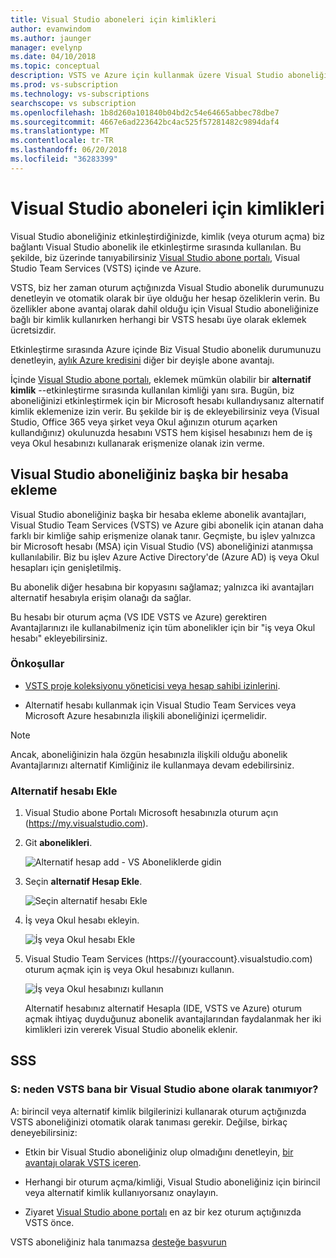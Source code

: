 ```yaml
---
title: Visual Studio aboneleri için kimlikleri
author: evanwindom
ms.author: jaunger
manager: evelynp
ms.date: 04/10/2018
ms.topic: conceptual
description: VSTS ve Azure için kullanmak üzere Visual Studio aboneliğiniz için alternatif bir kimlik ekleme
ms.prod: vs-subscription
ms.technology: vs-subscriptions
searchscope: vs subscription
ms.openlocfilehash: 1b8d260a101840b04bd2c54e64665abbec78dbe7
ms.sourcegitcommit: 4667e6ad223642bc4ac525f57281482c9894daf4
ms.translationtype: MT
ms.contentlocale: tr-TR
ms.lasthandoff: 06/20/2018
ms.locfileid: "36283399"
---
```

# <a name="identities-for-visual-studio-subscribers"></a>Visual Studio aboneleri için kimlikleri

Visual Studio aboneliğiniz etkinleştirdiğinizde, kimlik (veya oturum açma) biz bağlantı Visual Studio abonelik ile etkinleştirme sırasında kullanılan. Bu şekilde, biz üzerinde tanıyabilirsiniz [Visual Studio abone portalı](https://my.visualstudio.com?wt.mc_id=o~msft~docs), Visual Studio Team Services (VSTS) içinde ve Azure.

VSTS, biz her zaman oturum açtığınızda Visual Studio abonelik durumunuzu denetleyin ve otomatik olarak bir üye olduğu her hesap özeliklerin verin.
Bu özellikler abone avantaj olarak dahil olduğu için Visual Studio aboneliğinize bağlı bir kimlik kullanırken herhangi bir VSTS hesabı üye olarak eklemek ücretsizdir.

Etkinleştirme sırasında Azure içinde Biz Visual Studio abonelik durumunuzu denetleyin, [aylık Azure kredisini](https://azure.microsoft.com/pricing/member-offers/credit-for-visual-studio-subscribers/) diğer bir deyişle abone avantajı.

İçinde [Visual Studio abone portalı](https://my.visualstudio.com?wt.mc_id=o~msft~docs), eklemek mümkün olabilir bir **alternatif kimlik** --etkinleştirme sırasında kullanılan kimliği yanı sıra. Bugün, biz aboneliğinizi etkinleştirmek için bir Microsoft hesabı kullandıysanız alternatif kimlik eklemenize izin verir. Bu şekilde bir iş de ekleyebilirsiniz veya (Visual Studio, Office 365 veya şirket veya Okul ağınızın oturum açarken kullandığınız) okulunuzda hesabını VSTS hem kişisel hesabınızı hem de iş veya Okul hesabınızı kullanarak erişmenize olanak izin verme.

## <a name="add-an-alternate-account-to-your-visual-studio-subscription"></a>Visual Studio aboneliğiniz başka bir hesaba ekleme

Visual Studio aboneliğiniz başka bir hesaba ekleme abonelik avantajları, Visual Studio Team Services (VSTS) ve Azure gibi abonelik için atanan daha farklı bir kimliğe sahip erişmenize olanak tanır. Geçmişte, bu işlev yalnızca bir Microsoft hesabı (MSA) için Visual Studio (VS) aboneliğinizi atanmışsa kullanılabilir. Biz bu işlev Azure Active Directory'de (Azure AD) iş veya Okul hesapları için genişletilmiş.

Bu abonelik diğer hesabına bir kopyasını sağlamaz; yalnızca iki avantajları alternatif hesabıyla erişim olanağı da sağlar.

Bu hesabı bir oturum açma (VS IDE VSTS ve Azure) gerektiren Avantajlarınızı ile kullanabilmeniz için tüm abonelikler için bir "iş veya Okul hesabı" ekleyebilirsiniz.

### <a name="prerequisites"></a>Önkoşullar

* [VSTS proje koleksiyonu yöneticisi veya hesap sahibi izinlerini](https://docs.microsoft.com/en-us/vsts/accounts/faq-add-delete-users#find-owner).

* Alternatif hesabı kullanmak için Visual Studio Team Services veya Microsoft Azure hesabınızla ilişkili aboneliğinizi içermelidir.

> [!Note]
> Ancak, aboneliğinizin hala özgün hesabınızla ilişkili olduğu abonelik Avantajlarınızı alternatif Kimliğiniz ile kullanmaya devam edebilirsiniz.

### <a name="add-the-alternate-account"></a>Alternatif hesabı Ekle

1. Visual Studio abone Portalı Microsoft hesabınızla oturum açın (https://my.visualstudio.com).

2. Git **abonelikleri**.

   ![Alternatif hesap add - VS Aboneliklerde gidin](_img/vs-alternate-identity/my-vs-subscriptions.png)

3. Seçin **alternatif Hesap Ekle**.

   ![Seçin alternatif hesabı Ekle ](_img/vs-alternate-identity/choose-add-alternate-account.png)

4. İş veya Okul hesabı ekleyin.

   ![İş veya Okul hesabı Ekle](_img/vs-alternate-identity/enter-alternate-account-my-visual-studio-com-portal.png)

5. Visual Studio Team Services (https://{youraccount}.visualstudio.com) oturum açmak için iş veya Okul hesabınızı kullanın.

   ![İş veya Okul hesabınızı kullanın](_img/vs-alternate-identity/sign-in-with-alternate-account.png)

   Alternatif hesabınız alternatif Hesapla (IDE, VSTS ve Azure) oturum açmak ihtiyaç duyduğunuz abonelik avantajlarından faydalanmak her iki kimlikleri izin vererek Visual Studio abonelik eklenir.

## <a name="faq"></a>SSS

### <a name="q--why-doesnt-vsts-recognize-me-as-a-visual-studio-subscriber"></a>S: neden VSTS bana bir Visual Studio abone olarak tanımıyor?

A: birincil veya alternatif kimlik bilgilerinizi kullanarak oturum açtığınızda VSTS aboneliğinizi otomatik olarak tanıması gerekir. Değilse, birkaç deneyebilirsiniz:

* Etkin bir Visual Studio aboneliğiniz olup olmadığını denetleyin, [bir avantajı olarak VSTS içeren](vs-vsts.md).

* Herhangi bir oturum açma/kimliği, Visual Studio aboneliğiniz için birincil veya alternatif kimlik kullanıyorsanız onaylayın.

* Ziyaret [Visual Studio abone portalı](https://my.visualstudio.com?wt.mc_id=o~msft~docs) en az bir kez oturum açtığınızda VSTS önce.

VSTS aboneliğiniz hala tanımazsa [desteğe başvurun](https://visualstudio.microsoft.com/team-services/support/)
